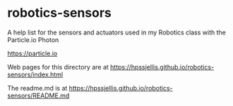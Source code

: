 # robotics-sensors
A help list for the sensors and actuators used in my Robotics class with the Particle.io Photon

https://particle.io


Web pages for this directory are at https://hpssjellis.github.io/robotics-sensors/index.html



The readme.md is at  https://hpssjellis.github.io/robotics-sensors/README.md

